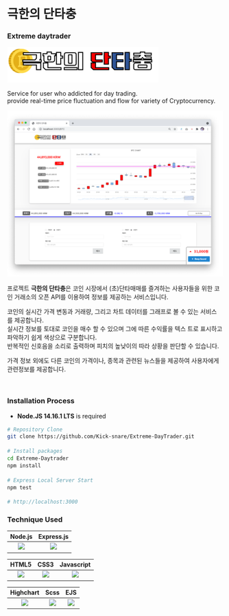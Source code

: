 # 극한의 단타충

### Extreme daytrader
<img src="./public/images/logo.svg" style="width : 70%;"/>  

Service for user who addicted for day trading.  
provide real-time price fluctuation and flow for variety of Cryptocurrency.

![picture 2](public/images/d9c318dadf15286829fd354d99ae9d8525faf5033294c773e276e44a189bab2d.png)  


프로젝트 **극한의 단타충**은 코인 시장에서 (초)단타매매를 즐겨하는 사용자들을 위한 코인 거래소의 오픈 API를 이용하여 정보를 제공하는 서비스입니다.

코인의 실시간 가격 변동과 거래량, 그리고 차트 데이터를 그래프로 볼 수 있는 서비스 를 제공합니다.  
실시간 정보를 토대로 코인을 매수 할 수 있으며 그에 따른 수익률을 텍스 트로 표시하고 파악하기 쉽게 색상으로 구분합니다.  
반복적인 신호음을 소리로 출력하며 피치의 높낮이의 따라 상황을 판단할 수 있습니다.

가격 정보 외에도 다른 코인의 가격이나, 종목과 관련된 뉴스들을 제공하여 사용자에게 관련정보를 제공합니다.

<br/>

### Installation Process

* **Node.JS 14.16.1 LTS** is required
```bash
# Repository Clone
git clone https://github.com/Kick-snare/Extreme-DayTrader.git

# Install packages
cd Extreme-Daytrader
npm install

# Express Local Server Start
npm test

# http://localhost:3000
```

### Technique Used

|Node.js|Express.js|
|:---:|:---:|
|<a href="https://nodejs.org/"><img src="https://nodejs.org/static/images/logos/nodejs-new-pantone-black.svg" height="50px"></a>|<a href="https://expressjs.com"><img src="https://i.cloudup.com/zfY6lL7eFa-3000x3000.png" height="50px"></a>|

|HTML5|CSS3|Javascript|
|:---:|:---:|:---:|
|<img src="https://upload.wikimedia.org/wikipedia/commons/thumb/2/21/Devicon-html5-plain-wordmark.svg/640px-Devicon-html5-plain-wordmark.svg.png" height="55px">|<img src="https://upload.wikimedia.org/wikipedia/commons/thumb/d/d5/CSS3_logo_and_wordmark.svg/640px-CSS3_logo_and_wordmark.svg.png" height="55px">|<img src="https://upload.wikimedia.org/wikipedia/commons/thumb/9/99/Unofficial_JavaScript_logo_2.svg/1200px-Unofficial_JavaScript_logo_2.svg.png" height="50px">|

|Highchart|Scss|EJS|
|:---:|:---:|:---:|
|<a href="https://www.highcharts.com"><img src="https://www.tangunsoft.com/storage/image/product/category/1589364597highcharts.png" height="50px"></a>|<a href="https://sass-lang.com"><img src="https://miro.medium.com/max/512/1*9U1toerFxB8aiFRreLxEUQ.png" height="55px"></a>|<a href="https://ejs.co"><img src="https://kubik-rubik.de/images/joomla-extensions/ejs-logo-b300.png" height="40px"></a>|



